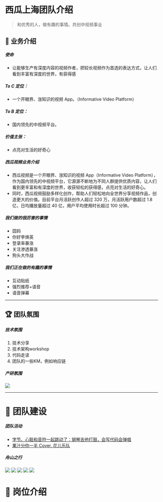 # 西瓜上海团队介绍
> 和优秀的人，做有趣的事情。共创中视频事业

## 🚀 业务介绍

##### 使命
- 让能够生产有深度内容的视频作者，把较长视频作为首选的表达方式，让人们看到丰富有深度的世界，有获得感

##### To C 定位：

- 一个开眼界、涨知识的视频 App。（Informative Video Platform）

##### To B 定位：
- 国内领先的中视频平台。
##### 价值主张：
- 点亮对生活的好奇心
##### 西瓜视频业务介绍
- 西瓜视频是一个开眼界、涨知识的视频 App（Informative Video Platform），作为国内领先的中视频平台，它源源不断地为不同人群提供优质内容，让人们看到更丰富和有深度的世界，收获轻松的获得感，点亮对生活的好奇心。
- 同时，西瓜视频鼓励多样化创作，帮助人们轻松地向全世界分享视频作品，创造更大的价值。目前平台月活跃创作人超过 320 万，月活跃用户数超过 1.8 亿，日均播放量超过 40 亿，用户平均使用时长超过 100 分钟。

##### 我们做的很厉害的事情
- 囧妈
- 你好李焕英
- 登录率暴涨
- 关注渗透暴涨
- 狗头大作战

##### 我们正在做的有趣的事情
- 互动贴纸
- 强烈推荐+语音
- 语音弹幕

---

## 🏆 团队氛围

##### 技术氛围
1. 技术分享
2. 技术架构workshop
3. 代码走读 
4. 团队的一些KM，例如响应链

##### 产研氛围
![](./image_flag.png)

---

# 🎸 团队建设

##### 团队活动

- [字节、心脏和音符一起跳动了：钢琴吉他打鼓，会写代码会弹唱](https://www.ixigua.com/6923822435963929103?utm_source=iframe_share)
- [果汁分你一半 Cover. 花儿乐队](https://www.ixigua.com/6845260249566282253?utm_source=iframe_share)

##### 舟山之行

![](./zhoushan/1.png)
![](./zhoushan/2.png)
![](./zhoushan/3.png)
![](./zhoushan/4.png)
![](./zhoushan/5.png)

# 🌟 岗位介绍
